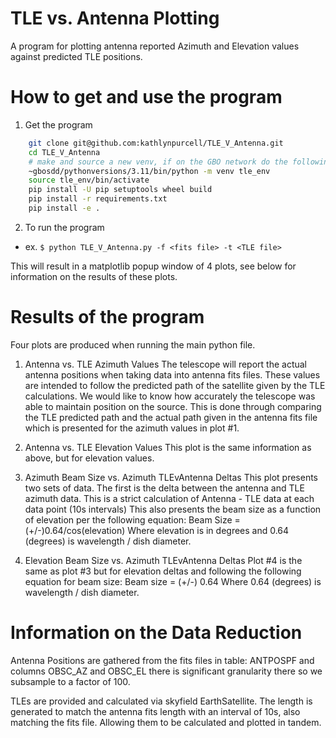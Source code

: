 # TLE vs. Antenna Plotting 

A program for plotting antenna reported Azimuth and Elevation values against predicted TLE positions. 

# How to get and use the program

1. Get the program
```bash
    git clone git@github.com:kathlynpurcell/TLE_V_Antenna.git
    cd TLE_V_Antenna
    # make and source a new venv, if on the GBO network do the following
    ~gbosdd/pythonversions/3.11/bin/python -m venv tle_env
    source tle_env/bin/activate
    pip install -U pip setuptools wheel build
    pip install -r requirements.txt
    pip install -e .
```

2.  To run the program

- ex. `$ python TLE_V_Antenna.py -f <fits file> -t <TLE file>`

This will result in a matplotlib popup window of 4 plots, see below for information on the results of these plots. 

# Results of the program

Four plots are produced when running the main python file. 

1. Antenna vs. TLE Azimuth Values
The telescope will report the actual antenna positions when taking data into antenna fits files. These values are intended to follow the predicted path of the satellite given by the TLE calculations. We would like to know how accurately  the telescope was able to maintain position on the source. This is done through comparing the TLE predicted path and the actual path given in the antenna fits file which is presented for the azimuth values in plot #1.

2. Antenna vs. TLE Elevation Values
This plot is the same information as above, but for elevation values. 

3. Azimuth Beam Size vs. Azimuth TLEvAntenna Deltas
This plot presents two sets of data. The first is the delta between the antenna and TLE azimuth data. This is a strict calculation of Antenna - TLE data at each data point (10s intervals)
This also presents the beam size as a function of elevation per the following equation:
Beam Size = (+/-)0.64/cos(elevation)
Where elevation is in degrees and 0.64 (degrees) is wavelength / dish diameter.

4. Elevation Beam Size vs. Azimuth TLEvAntenna Deltas
Plot #4 is the same as plot #3 but for elevation deltas and following the following equation for beam size:
Beam size = (+/-) 0.64
Where 0.64 (degrees) is wavelength / dish diameter.

# Information on the Data Reduction
Antenna Positions are gathered from the fits files in table: ANTPOSPF and columns OBSC_AZ and OBSC_EL there is significant  granularity there so we subsample to a factor of 100.

TLEs are provided and calculated via skyfield EarthSatellite. The length is generated to match the antenna fits length with an interval of 10s, also matching the fits file. Allowing them to be calculated and plotted in tandem.